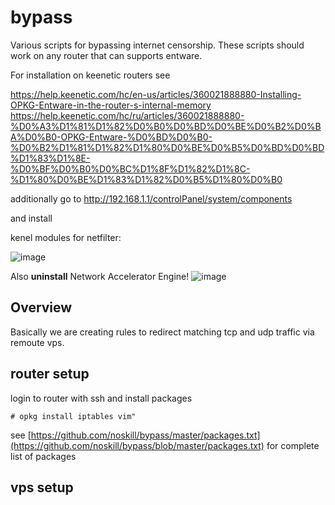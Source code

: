 # bypass
Various scripts for bypassing internet censorship. These scripts should work on any router that can supports entware.  

For installation on keenetic routers see

https://help.keenetic.com/hc/en-us/articles/360021888880-Installing-OPKG-Entware-in-the-router-s-internal-memory
https://help.keenetic.com/hc/ru/articles/360021888880-%D0%A3%D1%81%D1%82%D0%B0%D0%BD%D0%BE%D0%B2%D0%BA%D0%B0-OPKG-Entware-%D0%BD%D0%B0-%D0%B2%D1%81%D1%82%D1%80%D0%BE%D0%B5%D0%BD%D0%BD%D1%83%D1%8E-%D0%BF%D0%B0%D0%BC%D1%8F%D1%82%D1%8C-%D1%80%D0%BE%D1%83%D1%82%D0%B5%D1%80%D0%B0

additionally go to http://192.168.1.1/controlPanel/system/components

and install 

kenel modules for netfilter:

![image](https://github.com/user-attachments/assets/e337ae67-50ef-4183-8539-1367d6edbfe5)

Also **uninstall** Network Accelerator Engine!
![image](https://github.com/user-attachments/assets/f6382c3b-8bdc-4982-9da5-4a4203c04763)

## Overview

Basically we are creating rules to redirect matching tcp and udp traffic via remoute vps.


## router setup

login to router with ssh and install packages
```
# opkg install iptables vim"
```
see [https://github.com/noskill/bypass/master/packages.txt](https://github.com/noskill/bypass/blob/master/packages.txt) for complete list of packages

## vps setup


